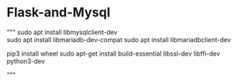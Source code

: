 # Flask-and-Mysql

"""
sudo apt install libmysqlclient-dev   
sudo apt install libmariadb-dev-compat
sudo apt install libmariadbclient-dev 

pip3 install wheel
sudo apt-get install build-essential libssl-dev libffi-dev python3-dev

"""
